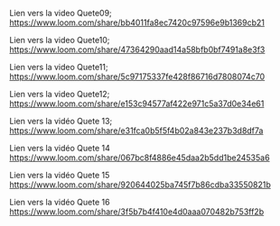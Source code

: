 Lien vers la video Quete09;
https://www.loom.com/share/bb4011fa8ec7420c97596e9b1369cb21

Lien vers la video Quete10;
https://www.loom.com/share/47364290aad14a58bfb0bf7491a8e3f3

Lien vers la video Quete11;
https://www.loom.com/share/5c97175337fe428f86716d7808074c70

Lien vers la video Quete12;
https://www.loom.com/share/e153c94577af422e971c5a37d0e34e61

Lien vers la vidéo Quete 13;
https://www.loom.com/share/e31fca0b5f5f4b02a843e237b3d8df7a

Lien vers la vidéo Quete 14
https://www.loom.com/share/067bc8f4886e45daa2b5dd1be24535a6

Lien vers la vidéo Quete 15
https://www.loom.com/share/920644025ba745f7b86cdba33550821b

Lien vers la vidéo Quete 16
https://www.loom.com/share/3f5b7b4f410e4d0aaa070482b753ff2b
